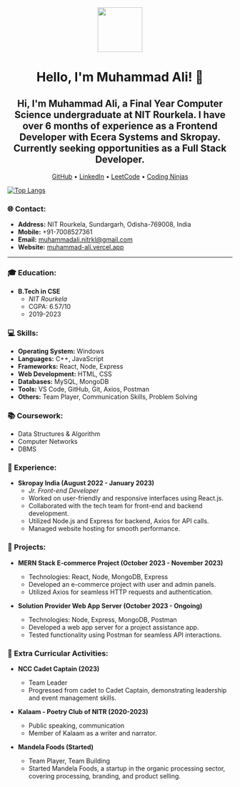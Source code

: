 <div align="center">
  <img src="https://media.giphy.com/media/HscDLzkO8EOTmgkhQP/giphy.gif" width="100"/>
</div>

<div align="center">
  <h1>Hello, I'm Muhammad Ali! 👋</h1>  <h2>Hi, I'm Muhammad Ali, a Final Year Computer Science undergraduate at NIT Rourkela. I have over 6 months of experience as a Frontend Developer with Ecera Systems and Skropay. Currently seeking opportunities as a Full Stack Developer.</h2>
  <div align="center" id="links">
  <a href="https://github.com/ali-mandela">GitHub</a> •
  <a href="https://www.linkedin.com/in/muhammad-ali/">LinkedIn</a> •
  <a href="https://leetcode.com/muhammadalimandela/">LeetCode</a> •
  <a href="https://www.codingninjas.com/">Coding Ninjas</a>
</div>



</div>

[![Top Langs](https://github-readme-stats.vercel.app/api/top-langs/?username=ali-mandela)](https://github.com/ali-mandela/github-readme-stats)


### 🌐 Contact:

- **Address:** NIT Rourkela, Sundargarh, Odisha-769008, India
- **Mobile:** +91-7008527361
- **Email:** muhammadali.nitrkl@gmail.com
- **Website:** [muhammad-ali.vercel.app](https://muhammad-ali.vercel.app/)



---

### 🎓 Education:

- **B.Tech in CSE**
  - *NIT Rourkela*
  - CGPA: 6.57/10
  - 2019-2023

### 💻 Skills:

- **Operating System:** Windows
- **Languages:** C++, JavaScript
- **Frameworks:** React, Node, Express
- **Web Development:** HTML, CSS
- **Databases:** MySQL, MongoDB
- **Tools:** VS Code, GitHub, Git, Axios, Postman
- **Others:** Team Player, Communication Skills, Problem Solving

### 📚 Coursework:

- Data Structures & Algorithm
- Computer Networks
- DBMS


### 🚀 Experience:

- **Skropay India (August 2022 - January 2023)**
  - *Jr. Front-end Developer*
  - Worked on user-friendly and responsive interfaces using React.js.
  - Collaborated with the tech team for front-end and backend development.
  - Utilized Node.js and Express for backend, Axios for API calls.
  - Managed website hosting for smooth performance.

### 🚀 Projects:

- **MERN Stack E-commerce Project (October 2023 - November 2023)**
  - Technologies: React, Node, MongoDB, Express
  - Developed an e-commerce project with user and admin panels.
  - Utilized Axios for seamless HTTP requests and authentication.

- **Solution Provider Web App Server (October 2023 - Ongoing)**
  - Technologies: Node, Express, MongoDB, Postman
  - Developed a web app server for a project assistance app.
  - Tested functionality using Postman for seamless API interactions.

### 🎉 Extra Curricular Activities:

- **NCC Cadet Captain (2023)**
  - Team Leader
  - Progressed from cadet to Cadet Captain, demonstrating leadership and event management skills.

- **Kalaam - Poetry Club of NITR (2020-2023)**
  - Public speaking, communication
  - Member of Kalaam as a writer and narrator.

- **Mandela Foods (Started)**
  - Team Player, Team Building
  - Started Mandela Foods, a startup in the organic processing sector, covering processing, branding, and product selling.
